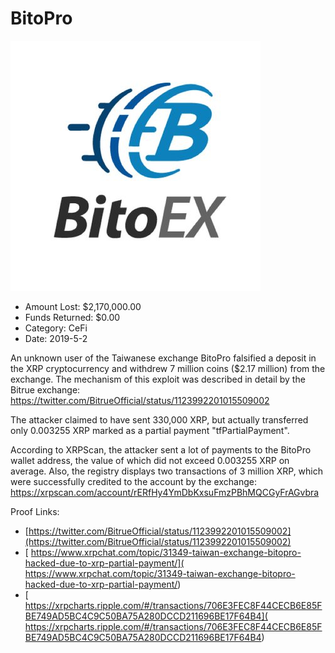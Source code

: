 # BitoPro
![BitoPro](/rektimages/BitoPro.png)
- Amount Lost: $2,170,000.00
- Funds Returned: $0.00
- Category: CeFi
- Date: 2019-5-2

An unknown user of the Taiwanese exchange BitoPro falsified a deposit in the XRP cryptocurrency and withdrew 7 million coins ($2.17 million) from the exchange. The mechanism of this exploit was described in detail by the Bitrue exchange:  
https://twitter.com/BitrueOfficial/status/1123992201015509002  
  
The attacker claimed to have sent 330,000 XRP, but actually transferred only 0.003255 XRP marked as a partial payment "tfPartialPayment".  
  
According to XRPScan, the attacker sent a lot of payments to the BitoPro wallet address, the value of which did not exceed 0.003255 XRP on average. Also, the registry displays two transactions of 3 million XRP, which were successfully credited to the account by the exchange:  
https://xrpscan.com/account/rERfHy4YmDbKxsuFmzPBhMQCGyFrAGvbra


Proof Links:
- [https://twitter.com/BitrueOfficial/status/1123992201015509002](https://twitter.com/BitrueOfficial/status/1123992201015509002)
- [ https://www.xrpchat.com/topic/31349-taiwan-exchange-bitopro-hacked-due-to-xrp-partial-payment/]( https://www.xrpchat.com/topic/31349-taiwan-exchange-bitopro-hacked-due-to-xrp-partial-payment/)
- [ https://xrpcharts.ripple.com/#/transactions/706E3FEC8F44CECB6E85FBE749AD5BC4C9C50BA75A280DCCD211696BE17F64B4]( https://xrpcharts.ripple.com/#/transactions/706E3FEC8F44CECB6E85FBE749AD5BC4C9C50BA75A280DCCD211696BE17F64B4)


